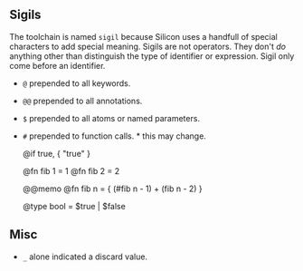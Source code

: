## Sigils

The toolchain is named `sigil` because Silicon uses a handfull of special characters to add special meaning. Sigils are not operators. They don't _do_ anything other than distinguish the type of identifier or expression. Sigil only come before an identifier.

- `@` prepended to all keywords.
- `@@` prepended to all annotations.
- `$` prepended to all atoms or named parameters.
- `#` prepended to function calls. \* this may change.

  @if true, {
  "true"
  }

  @fn fib 1 = 1
  @fn fib 2 = 2

  @@memo
  @fn fib n = {
  (#fib n - 1) + (fib n - 2)
  }

  @type bool = $true | $false

## Misc

- `_` alone indicated a discard value.